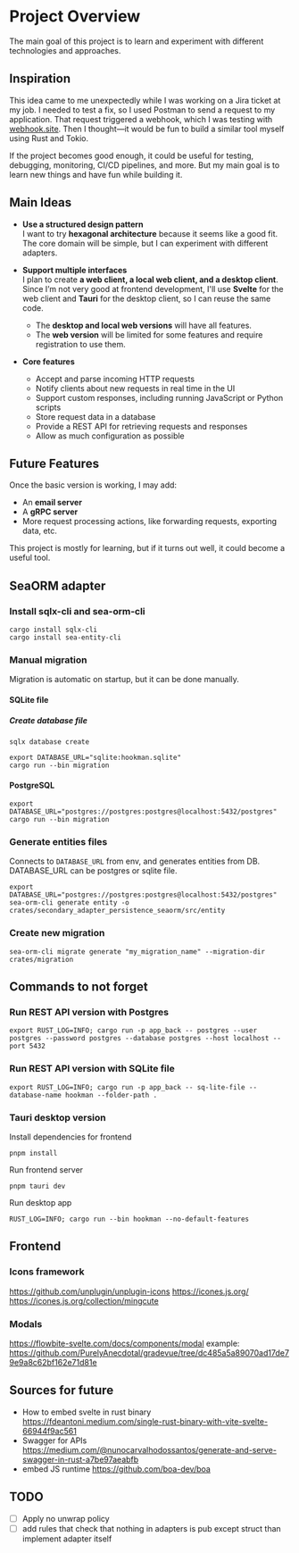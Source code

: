 # Project Overview

The main goal of this project is to learn and experiment with different technologies and approaches.

## Inspiration

This idea came to me unexpectedly while I was working on a Jira ticket at my job. I needed to test a fix, so I used
Postman to send a request to my application. That request triggered a webhook, which I was testing
with [webhook.site](https://webhook.site). Then I thought—it would be fun to build a similar tool myself using Rust and
Tokio.

If the project becomes good enough, it could be useful for testing, debugging, monitoring, CI/CD pipelines, and more.
But my main goal is to learn new things and have fun while building it.

## Main Ideas

- **Use a structured design pattern**  
  I want to try **hexagonal architecture** because it seems like a good fit. The core domain will be simple, but I can
  experiment with different adapters.

- **Support multiple interfaces**  
  I plan to create **a web client, a local web client, and a desktop client**. Since I’m not very good at frontend
  development, I'll use **Svelte** for the web client and **Tauri** for the desktop client, so I can reuse the same
  code.
    - The **desktop and local web versions** will have all features.
    - The **web version** will be limited for some features and require registration to use them.

- **Core features**
    - Accept and parse incoming HTTP requests
    - Notify clients about new requests in real time in the UI
    - Support custom responses, including running JavaScript or Python scripts
    - Store request data in a database
    - Provide a REST API for retrieving requests and responses
    - Allow as much configuration as possible

## Future Features

Once the basic version is working, I may add:

- An **email server**
- A **gRPC server**
- More request processing actions, like forwarding requests, exporting data, etc.

This project is mostly for learning, but if it turns out well, it could become a useful tool.

## SeaORM adapter

### Install sqlx-cli and sea-orm-cli

```shell
cargo install sqlx-cli
cargo install sea-entity-cli
```

### Manual migration

Migration is automatic on startup, but it can be done manually.

#### SQLite file

##### Create database file
```shell
sqlx database create
```

```shell
export DATABASE_URL="sqlite:hookman.sqlite"
cargo run --bin migration
```

#### PostgreSQL

```shell
export DATABASE_URL="postgres://postgres:postgres@localhost:5432/postgres"
cargo run --bin migration
```

### Generate entities files

Connects to `DATABASE_URL` from env, and generates entities from DB. DATABASE_URL can be postgres or sqlite file.

```shell
export DATABASE_URL="postgres://postgres:postgres@localhost:5432/postgres"
sea-orm-cli generate entity -o crates/secondary_adapter_persistence_seaorm/src/entity
```

### Create new migration

```shell
sea-orm-cli migrate generate "my_migration_name" --migration-dir crates/migration 
```

## Commands to not forget

### Run REST API version with Postgres

```shell
export RUST_LOG=INFO; cargo run -p app_back -- postgres --user postgres --password postgres --database postgres --host localhost --port 5432
```

### Run REST API version with SQLite file

```shell
export RUST_LOG=INFO; cargo run -p app_back -- sq-lite-file --database-name hookman --folder-path .
```

### Tauri desktop version

Install dependencies for frontend

```shell
pnpm install
```

Run frontend server

```shell
pnpm tauri dev
```

Run desktop app

```shell
RUST_LOG=INFO; cargo run --bin hookman --no-default-features
```

## Frontend
### Icons framework
https://github.com/unplugin/unplugin-icons
https://icones.js.org/
https://icones.js.org/collection/mingcute

### Modals
https://flowbite-svelte.com/docs/components/modal
example:
https://github.com/PurelyAnecdotal/gradevue/tree/dc485a5a89070ad17de79e9a8c62bf162e71d81e

## Sources for future

- How to embed svelte in rust binary https://fdeantoni.medium.com/single-rust-binary-with-vite-svelte-66944f9ac561
- Swagger for APIs https://medium.com/@nunocarvalhodossantos/generate-and-serve-swagger-in-rust-a7be97aeabfb
- embed JS runtime https://github.com/boa-dev/boa

## TODO

- [ ] Apply no unwrap policy
- [ ] add rules that check that nothing in adapters is pub except struct than implement adapter itself